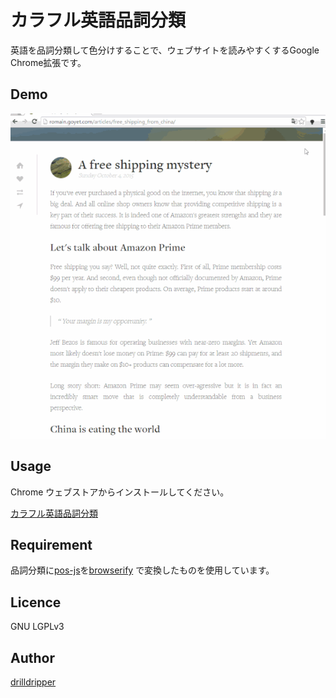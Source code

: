 カラフル英語品詞分類
====

英語を品詞分類して色分けすることで、ウェブサイトを読みやすくするGoogle Chrome拡張です。

## Demo

![demo_gif](demo/apply.gif)

## Usage
Chrome ウェブストアからインストールしてください。

[カラフル英語品詞分類](https://chrome.google.com/webstore/detail/%E3%82%AB%E3%83%A9%E3%83%95%E3%83%AB%E8%8B%B1%E8%AA%9E%E5%93%81%E8%A9%9E%E5%88%86%E9%A1%9E/doegjeglaefnalfehmeofnalobnbaakp)

## Requirement
品詞分類に[pos-js](https://github.com/dariusk/pos-js)を[browserify](http://browserify.org/)
で変換したものを使用しています。

## Licence
GNU LGPLv3

## Author

[drilldripper](https://github.com/DrillDripper)